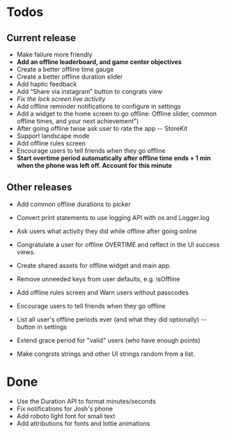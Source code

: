 # Todos


## Current release
- Make failure more friendly
- **Add an offline leaderboard, and game center objectives**
- Create a better offline time gauge
- Create a better offline duration slider
- Add haptic feedback
- Add “Share via instagram” button to congrats view
- *Fix the lock screen live activity*
- Add offline reminder notifications to configure in settings
- Add a widget to the home screen to go offline: Offline slider, common offline times, and your next achievement")
- After going offline twise ask user to rate the app -- StoreKit
- Support landscape mode
- Add offline rules screen
- Encourage users to tell friends when they go offline
- **Start overtime period automatically after offline time ends + 1 min when the phone was left off. Account for this minute**


## Other releases
- Add common offline durations to picker
- Convert print statements to use logging API with os and Logger.log
- Ask users what activity they did while offline after going online
- Congratulate a user for offline OVERTIME and reflect in the UI success views.
- Create shared assets for offline widget and main app.
- Remove unneeded keys from user defaults, e.g. isOffline
- Add offline rules screen and Warn users without passcodes
- Encourage users to tell friends when they go offline

- List all user's offline periods ever (and what they did optionally) -- button in settings
- Extend grace period for "valid" users (who have enough points)
- Make congrsts strings and other UI strings random from a list.

# Done
- Use the Duration API to format minutes/seconds
- Fix notifications for Josh's phone
- Add roboto light font for small text
- Add attributions for fonts and lottie animations
